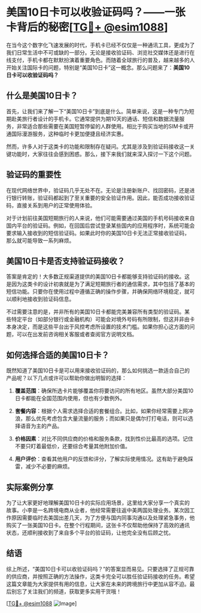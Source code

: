 # 美国10日卡可以收验证码吗？——一张卡背后的秘密[[TG💪+ @esim1088](https://t.me/s/esim1088)]

在当今这个数字化飞速发展的时代，手机卡已经不仅仅是一种通讯工具，更成为了我们日常生活中不可或缺的一部分。无论是接收验证码、浏览社交媒体还是进行在线支付，手机卡都在默默扮演着重要角色。而随着全球旅行的普及，越来越多的人开始关注国际卡的问题，特别是“美国10日卡”这一概念。那么问题来了：**美国10日卡可以收验证码吗？**

## 什么是美国10日卡？

首先，让我们来了解一下“美国10日卡”到底是什么。简单来说，这是一种专门为短期赴美旅行者设计的手机卡。它通常提供为期10天的通话、短信和数据流量服务，非常适合那些需要在美国短暂停留的人群使用。相比于购买当地的SIM卡或开通国际漫游服务，这种临时卡更加便捷且经济实惠。

然而，许多人对于这类卡的功能和限制存在疑问。尤其是涉及到验证码接收这一关键功能时，大家往往会感到困惑。那么，接下来我们就来深入探讨一下这个问题。

## 验证码的重要性

在现代网络世界中，验证码几乎无处不在。无论是注册新账户、找回密码，还是进行银行转账，验证码都起到了至关重要的安全验证作用。因此，能否成功接收验证码，直接关系到用户的正常使用体验。

对于计划前往美国短期旅行的人来说，他们可能需要通过美国的手机号码接收来自国内平台的验证码。例如，在回国后尝试登录某些国内的应用程序时，系统可能会要求输入接收到的短信验证码。如果此时你的美国10日卡无法正常接收验证码，那么就可能导致一系列麻烦。

## 美国10日卡是否支持验证码接收？

答案是肯定的！大多数正规渠道提供的美国10日卡都能够支持验证码的接收。这是因为这类卡的设计初衷就是为了满足短期旅行者的通信需求，其中包括了基本的短信功能。只要你在使用过程中遵循正确的操作步骤，并确保网络环境稳定，就可以顺利地接收到验证码信息。

不过需要注意的是，并非所有的美国10日卡都能完美兼容所有类型的验证码。某些特定平台（如部分银行或金融机构）可能会对境外号码有所限制，但这并非由卡本身决定，而是这些平台出于风控考虑所设置的技术门槛。如果你担心这方面的问题，可以在出发前咨询相关客服或者查阅官方说明文档。

## 如何选择合适的美国10日卡？

既然知道了美国10日卡是可以用来接收验证码的，那么如何挑选一款适合自己的产品呢？以下几点或许可以帮助你做出明智的选择：

1. **覆盖范围**：确保所选卡片能够覆盖你将要访问的所有地区。虽然大部分美国10日卡都能在全国范围内使用，但也有少数例外。
   
2. **套餐内容**：根据个人需求选择合适的套餐组合。比如，如果你经常需要上网冲浪，那么优先考虑包含大量流量的服务；而如果只是偶尔打打电话，则可以选择语音为主的产品。

3. **价格因素**：对比不同供应商的价格和服务条款，找到性价比最高的选项。记住不要只盯着最低价，还要综合考量其他附加价值。

4. **用户评价**：查看其他用户的反馈和评分，了解实际使用情况。这有助于避免踩雷，减少不必要的麻烦。

## 实际案例分享

为了让大家更好地理解美国10日卡的实际应用场景，这里给大家分享一个真实的故事。小李是一名跨境电商从业者，他经常需要往返中美两国处理业务。某次因工作原因需要临时去美国出差几天，为了方便与国内同事沟通以及处理紧急事务，他购买了一张美国10日卡。在整个行程期间，这张卡不仅帮助他保持了高效的通讯状态，还顺利接收到了来自多个平台的验证码，让他完全没有后顾之忧。

## 结语

综上所述，“美国10日卡可以收验证码吗？”的答案显而易见。只要选择了正规可靠的供应商，并按照正确的方法操作，这类卡完全可以胜任验证码接收的任务。希望这篇文章能为大家提供有用的信息，让大家在未来的跨境旅行中更加从容不迫。最后别忘了关注我们的频道，获取更多实用干货哦！

[[TG💪+ @esim1088](https://t.me/s/esim1088) ![Image](https://i.postimg.cc/4NQfJmqS/Snipaste-2025-05-13-00-14-12.png)]